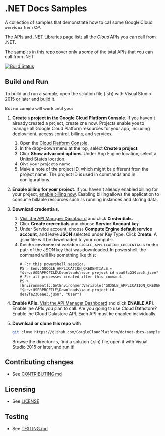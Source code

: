 # .NET Docs Samples

A collection of samples that demonstrate how to call some
Google Cloud services from C#.

The [APIs and .NET Libraries page](https://cloud.google.com/dotnet/docs/apis)
lists all the _Cloud_ APIs you can call from .NET.

The samples in this repo cover only a _some_ of the total APIs that you can call from .NET.

[![Build Status](https://jenkins.on2flixcloud.tv/buildStatus/icon?job=dotnet-docs-samples)](https://jenkins.on2flixcloud.tv/job/dotnet-docs-samples/)

## Build and Run

To build and run a sample, open the solution file (.sln) with Visual
Studio 2015 or later and build it.

But no sample will work until you:

1.  **Create a project in the Google Cloud Platform Console**.
    If you haven't already created a project, create one now. Projects enable
    you to manage all Google Cloud Platform resources for your app, including
    deployment, access control, billing, and services.
    1.  Open the [Cloud Platform Console](https://console.cloud.google.com/).
    2.  In the drop-down menu at the top, select **Create a project**.
    3.  Click **Show advanced options**. Under App Engine location, select a
        United States location.
    4.  Give your project a name.
    5.  Make a note of the project ID, which might be different from the project
        name. The project ID is used in commands and in configurations.

2.  **Enable billing for your project**.
    If you haven't already enabled billing for your project,
    [enable billing now](https://console.cloud.google.com/project/_/settings).
    Enabling billing allows the application to consume billable resources such
    as running instances and storing data.

3.  **Download credentials**.
    1.  [Visit the API Manager Dashboard](https://console.cloud.google.com/apis/dashboard)
        and click **Credentials**.  
    2.  Click **Create credentials** and choose **Service Account key**.
    3.  Under Service account, choose **Compute Engine default service
        account**, and leave **JSON** selected under Key Type.  Click
        **Create**.  A .json file will be downloaded to your computer.
    4.  Set the environment variable `GOOGLE_APPLICATION_CREDENTIALS`
        to the path of the JSON key that was downloaded.  In powershell,
        the command will like something like this:
        ```
        # For this powershell session.
        PS > $env:GOOGLE_APPLICATION_CREDENTIALS = "$env:USERPROFILE\Downloads\your-project-id-dea9fa230eae3.json"
        # For all processes created after this command.
        PS > [Environment]::SetEnvironmentVariable("GOOGLE_APPLICATION_CREDENTIALS", "$env:USERPROFILE\Downloads\your-project-id-dea9fa230eae3.json", "User")
        ```

4.  **Enable APIs.**
    [Visit the API Manager Dashboard](https://console.cloud.google.com/apis/dashboard)
    and click **ENABLE API**.  Enable the APIs you plan to call.
    Are you going to use Cloud Datastore?
    Enable the Cloud Datastore API.  Each API must be enabled
    individually.


6.  **Download or clone this repo** with
    ```sh
    git clone https://github.com/GoogleCloudPlatform/dotnet-docs-samples
    ```
    Browse the directories, find a solution (.sln) file, open it with
    Visual Studio 2015 or later, and run it!


## Contributing changes

* See [CONTRIBUTING.md](CONTRIBUTING.md)

## Licensing

* See [LICENSE](LICENSE)

## Testing

* See [TESTING.md](TESTING.md)
